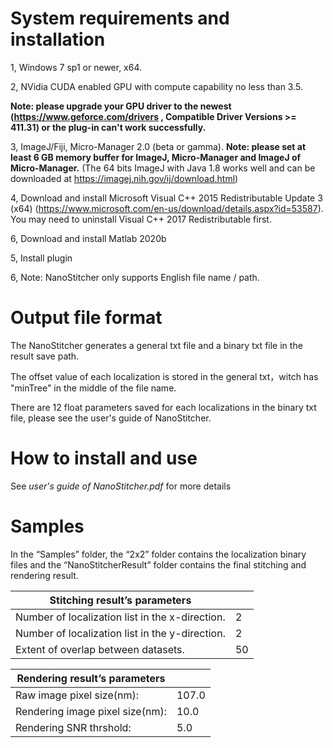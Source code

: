 # System requirements and installation

1, Windows 7 sp1 or newer, x64.

2, NVidia CUDA enabled GPU with compute capability no less than 3.5.

**Note: please upgrade your GPU driver to the newest (https://www.geforce.com/drivers , Compatible Driver Versions >= 411.31) or the plug-in can't work successfully.**

3, ImageJ/Fiji, Micro-Manager 2.0 (beta or gamma). **Note: please set at least 6 GB memory buffer for ImageJ, Micro-Manager and ImageJ of Micro-Manager.** (The 64 bits ImageJ with Java 1.8 works well and can be downloaded at https://imagej.nih.gov/ij/download.html)

4, Download and install Microsoft Visual C++ 2015 Redistributable Update 3 (x64) (https://www.microsoft.com/en-us/download/details.aspx?id=53587). You may need to uninstall Visual C++ 2017 Redistributable first.

6, Download and install Matlab 2020b

5, Install plugin

6, Note: NanoStitcher only supports English file name / path.

# Output file format

The NanoStitcher generates a general txt file and a binary txt file in the result save path.

The offset value of each localization is stored in the general txt，witch has "minTree" in the middle of the file name.

There are 12 float parameters saved for each localizations in the binary txt file, please see the user's guide of NanoStitcher.

# How to install and use
See *user's guide of NanoStitcher.pdf* for more details

# Samples

In the “Samples” folder, the “2x2” folder contains the localization binary files and the “NanoStitcherResult” folder contains the final stitching and rendering result.

| Stitching result’s parameters                   |      |
| ----------------------------------------------- | ---- |
| Number of localization list in the x-direction. | 2    |
| Number of localization list in the y-direction. | 2    |
| Extent of overlap between datasets.             | 50   |

 

| Rendering result’s parameters   |       |
| ------------------------------- | ----- |
| Raw image pixel size(nm):       | 107.0 |
| Rendering image pixel size(nm): | 10.0  |
| Rendering SNR thrshold:         | 5.0   |
